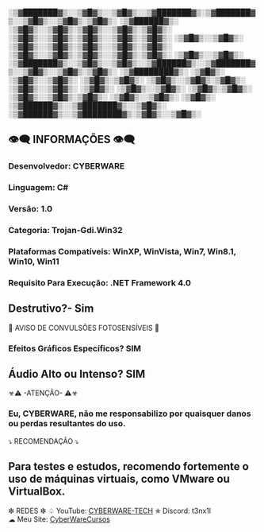 ░▒▓███████▓▒░░▒▓█▓▒░░▒▓█▓▒░░▒▓███████▓▒░▒▓███████▓▒░░▒▓█▓▒░░▒▓█▓▒░▒▓█▓▒░       ░▒▓██████▓▒░  
░▒▓█▓▒░░▒▓█▓▒░▒▓█▓▒░░▒▓█▓▒░▒▓█▓▒░      ░▒▓█▓▒░░▒▓█▓▒░▒▓█▓▒░░▒▓█▓▒░▒▓█▓▒░      ░▒▓█▓▒░░▒▓█▓▒░ 
░▒▓█▓▒░░▒▓█▓▒░▒▓█▓▒░░▒▓█▓▒░▒▓█▓▒░      ░▒▓█▓▒░░▒▓█▓▒░▒▓█▓▒░░▒▓█▓▒░▒▓█▓▒░      ░▒▓█▓▒░░▒▓█▓▒░ 
░▒▓███████▓▒░░▒▓█▓▒░░▒▓█▓▒░░▒▓██████▓▒░░▒▓███████▓▒░░▒▓█▓▒░░▒▓█▓▒░▒▓█▓▒░      ░▒▓████████▓▒░ 
░▒▓█▓▒░      ░▒▓█▓▒░░▒▓█▓▒░      ░▒▓█▓▒░▒▓█▓▒░      ░▒▓█▓▒░░▒▓█▓▒░▒▓█▓▒░      ░▒▓█▓▒░░▒▓█▓▒░ 
░▒▓█▓▒░      ░▒▓█▓▒░░▒▓█▓▒░      ░▒▓█▓▒░▒▓█▓▒░      ░▒▓█▓▒░░▒▓█▓▒░▒▓█▓▒░      ░▒▓█▓▒░░▒▓█▓▒░ 
░▒▓█▓▒░       ░▒▓██████▓▒░░▒▓███████▓▒░░▒▓█▓▒░       ░▒▓██████▓▒░░▒▓████████▓▒░▒▓█▓▒░░▒▓█▓▒░ 

## 👁️‍🗨️ INFORMAÇÕES 👁️‍🗨️
### Desenvolvedor: CYBERWARE
### Linguagem: C#
### Versão: 1.0
### Categoria: Trojan-Gdi.Win32
### Plataformas Compatíveis: WinXP, WinVista, Win7, Win8.1, Win10, Win11 
### Requisito Para Execução: .NET Framework 4.0
## Destrutivo?- Sim

🚫 AVISO DE CONVULSÕES FOTOSENSÍVEIS 🚫
### Efeitos Gráficos Específicos? SIM
## Áudio Alto ou Intenso? SIM

☣⚠  -ATENÇÃO-  ⚠☣
### Eu, CYBERWARE, não me responsabilizo por quaisquer danos ou perdas resultantes do uso.

⤵ RECOMENDAÇÃO ⤵
## Para testes e estudos, recomendo fortemente o uso de máquinas virtuais, como VMware ou VirtualBox.

❇ REDES ❇
♤ YouTube: [CYBERWARE-TECH](https://www.youtube.com/@CYBERWARE-TECH)
✯ Discord: t3nx1l  
☁ Meu Site: [CyberWareCursos](https://linkfly.to/CyberWareCursos)
